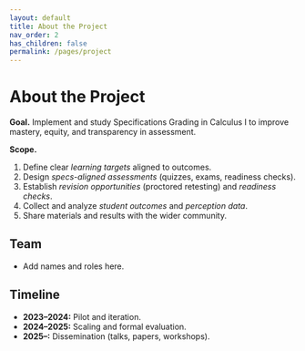 ```yaml
---
layout: default
title: About the Project
nav_order: 2
has_children: false
permalink: /pages/project
---
```


# About the Project

**Goal.** Implement and study Specifications Grading in Calculus I to improve mastery, equity, and transparency in assessment.

**Scope.**
1. Define clear *learning targets* aligned to outcomes.
2. Design *specs-aligned assessments* (quizzes, exams, readiness checks).
3. Establish *revision opportunities* (proctored retesting) and *readiness checks*.
4. Collect and analyze *student outcomes* and *perception data*.
5. Share materials and results with the wider community.

## Team
- Add names and roles here.

## Timeline
- **2023–2024:** Pilot and iteration.
- **2024–2025:** Scaling and formal evaluation.
- **2025–:** Dissemination (talks, papers, workshops).

